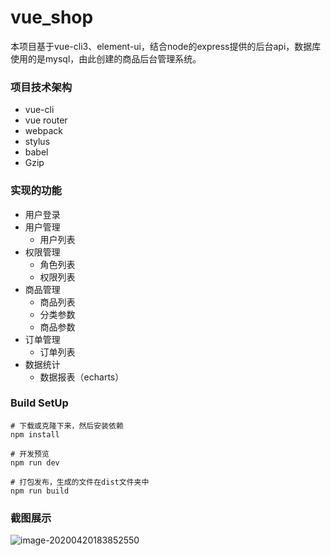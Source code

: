# vue_shop

本项目基于vue-cli3、element-ui，结合node的express提供的后台api，数据库使用的是mysql，由此创建的商品后台管理系统。

### 项目技术架构
- vue-cli
- vue router
- webpack
- stylus
- babel
- Gzip

### 实现的功能
- 用户登录
- 用户管理
  - 用户列表
- 权限管理
  - 角色列表
  - 权限列表
- 商品管理
  - 商品列表
  - 分类参数
  - 商品参数
- 订单管理
  - 订单列表
- 数据统计
  - 数据报表（echarts）

### **Build SetUp**
```
# 下载或克隆下来，然后安装依赖
npm install

# 开发预览
npm run dev

# 打包发布，生成的文件在dist文件夹中
npm run build
```

### 截图展示
![image-20200420183852550](C:\Users\陈玉婷\AppData\Roaming\Typora\typora-user-images\image-20200420183852550.png)

